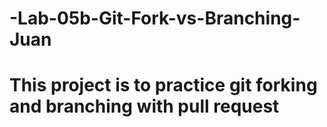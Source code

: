 # -Lab-05b-Git-Fork-vs-Branching-Juan

# This project is to practice git forking and branching with pull request
